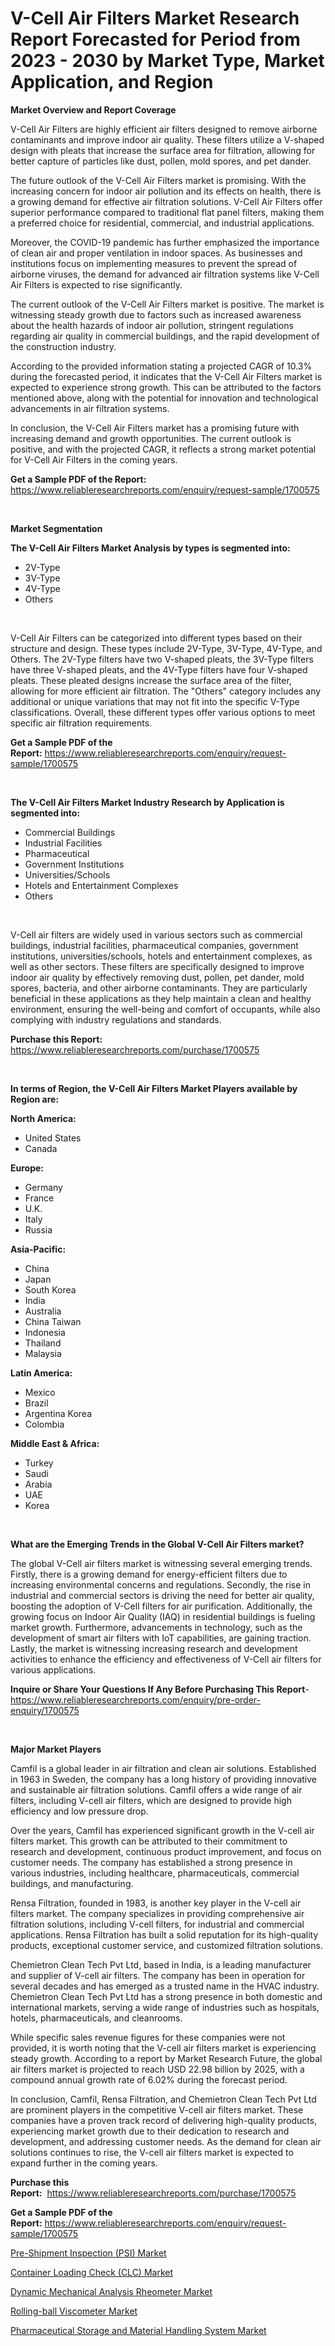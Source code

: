 <p><h1>V-Cell Air Filters Market Research Report Forecasted for Period from 2023 -  2030 by Market Type, Market Application, and Region</h1></p><p><strong>Market Overview and Report Coverage</strong></p>
<p><p>V-Cell Air Filters are highly efficient air filters designed to remove airborne contaminants and improve indoor air quality. These filters utilize a V-shaped design with pleats that increase the surface area for filtration, allowing for better capture of particles like dust, pollen, mold spores, and pet dander.</p><p>The future outlook of the V-Cell Air Filters market is promising. With the increasing concern for indoor air pollution and its effects on health, there is a growing demand for effective air filtration solutions. V-Cell Air Filters offer superior performance compared to traditional flat panel filters, making them a preferred choice for residential, commercial, and industrial applications.</p><p>Moreover, the COVID-19 pandemic has further emphasized the importance of clean air and proper ventilation in indoor spaces. As businesses and institutions focus on implementing measures to prevent the spread of airborne viruses, the demand for advanced air filtration systems like V-Cell Air Filters is expected to rise significantly.</p><p>The current outlook of the V-Cell Air Filters market is positive. The market is witnessing steady growth due to factors such as increased awareness about the health hazards of indoor air pollution, stringent regulations regarding air quality in commercial buildings, and the rapid development of the construction industry.</p><p>According to the provided information stating a projected CAGR of 10.3% during the forecasted period, it indicates that the V-Cell Air Filters market is expected to experience strong growth. This can be attributed to the factors mentioned above, along with the potential for innovation and technological advancements in air filtration systems.</p><p>In conclusion, the V-Cell Air Filters market has a promising future with increasing demand and growth opportunities. The current outlook is positive, and with the projected CAGR, it reflects a strong market potential for V-Cell Air Filters in the coming years.</p></p>
<p><strong>Get a Sample PDF of the Report:</strong> <a href="https://www.reliableresearchreports.com/enquiry/request-sample/1700575">https://www.reliableresearchreports.com/enquiry/request-sample/1700575</a></p>
<p>&nbsp;</p>
<p><strong>Market Segmentation</strong></p>
<p><strong>The V-Cell Air Filters Market Analysis by types is segmented into:</strong></p>
<p><ul><li>2V-Type</li><li>3V-Type</li><li>4V-Type</li><li>Others</li></ul></p>
<p>&nbsp;</p>
<p><p>V-Cell Air Filters can be categorized into different types based on their structure and design. These types include 2V-Type, 3V-Type, 4V-Type, and Others. The 2V-Type filters have two V-shaped pleats, the 3V-Type filters have three V-shaped pleats, and the 4V-Type filters have four V-shaped pleats. These pleated designs increase the surface area of the filter, allowing for more efficient air filtration. The "Others" category includes any additional or unique variations that may not fit into the specific V-Type classifications. Overall, these different types offer various options to meet specific air filtration requirements.</p></p>
<p><strong>Get a Sample PDF of the Report:</strong>&nbsp;<a href="https://www.reliableresearchreports.com/enquiry/request-sample/1700575">https://www.reliableresearchreports.com/enquiry/request-sample/1700575</a></p>
<p>&nbsp;</p>
<p><strong>The V-Cell Air Filters Market Industry Research by Application is segmented into:</strong></p>
<p><ul><li>Commercial Buildings</li><li>Industrial Facilities</li><li>Pharmaceutical</li><li>Government Institutions</li><li>Universities/Schools</li><li>Hotels and Entertainment Complexes</li><li>Others</li></ul></p>
<p>&nbsp;</p>
<p><p>V-Cell air filters are widely used in various sectors such as commercial buildings, industrial facilities, pharmaceutical companies, government institutions, universities/schools, hotels and entertainment complexes, as well as other sectors. These filters are specifically designed to improve indoor air quality by effectively removing dust, pollen, pet dander, mold spores, bacteria, and other airborne contaminants. They are particularly beneficial in these applications as they help maintain a clean and healthy environment, ensuring the well-being and comfort of occupants, while also complying with industry regulations and standards.</p></p>
<p><strong>Purchase this Report:</strong>&nbsp; <a href="https://www.reliableresearchreports.com/purchase/1700575">https://www.reliableresearchreports.com/purchase/1700575</a></p>
<p>&nbsp;</p>
<p><strong>In terms of Region, the V-Cell Air Filters Market Players available by Region are:</strong></p>
<p>
    <p> <strong> North America: </strong>
        <ul>
            <li>United States</li>
            <li>Canada</li>
        </ul>
        </p> 
    <p> <strong> Europe: </strong>
        <ul>
            <li>Germany</li>
            <li>France</li>
            <li>U.K.</li>
            <li>Italy</li>
            <li>Russia</li>
        </ul>
        </p> 
    <p> <strong> Asia-Pacific: </strong>
        <ul>
            <li>China</li>
            <li>Japan</li>
            <li>South Korea</li>
            <li>India</li>
            <li>Australia</li>
            <li>China Taiwan</li>
            <li>Indonesia</li>
            <li>Thailand</li>
            <li>Malaysia</li>
        </ul>
        </p> 
    <p> <strong> Latin America: </strong>
        <ul>
            <li>Mexico</li>
            <li>Brazil</li>
            <li>Argentina Korea</li>
            <li>Colombia</li>
        </ul>
        </p> 
    <p> <strong> Middle East & Africa: </strong>
        <ul>
            <li>Turkey</li>
            <li>Saudi</li>
            <li>Arabia</li>
            <li>UAE</li>
            <li>Korea</li>
        </ul>
    </p>
    </p>
<p>&nbsp;</p>
<p><strong>What are the Emerging Trends in the Global V-Cell Air Filters market?</strong></p>
<p><p>The global V-Cell air filters market is witnessing several emerging trends. Firstly, there is a growing demand for energy-efficient filters due to increasing environmental concerns and regulations. Secondly, the rise in industrial and commercial sectors is driving the need for better air quality, boosting the adoption of V-Cell filters for air purification. Additionally, the growing focus on Indoor Air Quality (IAQ) in residential buildings is fueling market growth. Furthermore, advancements in technology, such as the development of smart air filters with IoT capabilities, are gaining traction. Lastly, the market is witnessing increasing research and development activities to enhance the efficiency and effectiveness of V-Cell air filters for various applications.</p></p>
<p><strong>Inquire or Share Your Questions If Any Before Purchasing This Report</strong>- <a href="https://www.reliableresearchreports.com/enquiry/pre-order-enquiry/1700575">https://www.reliableresearchreports.com/enquiry/pre-order-enquiry/1700575</a></p>
<p>&nbsp;</p>
<p><strong>Major Market Players</strong></p>
<p><p>Camfil is a global leader in air filtration and clean air solutions. Established in 1963 in Sweden, the company has a long history of providing innovative and sustainable air filtration solutions. Camfil offers a wide range of air filters, including V-cell air filters, which are designed to provide high efficiency and low pressure drop.</p><p>Over the years, Camfil has experienced significant growth in the V-cell air filters market. This growth can be attributed to their commitment to research and development, continuous product improvement, and focus on customer needs. The company has established a strong presence in various industries, including healthcare, pharmaceuticals, commercial buildings, and manufacturing.</p><p>Rensa Filtration, founded in 1983, is another key player in the V-cell air filters market. The company specializes in providing comprehensive air filtration solutions, including V-cell filters, for industrial and commercial applications. Rensa Filtration has built a solid reputation for its high-quality products, exceptional customer service, and customized filtration solutions.</p><p>Chemietron Clean Tech Pvt Ltd, based in India, is a leading manufacturer and supplier of V-cell air filters. The company has been in operation for several decades and has emerged as a trusted name in the HVAC industry. Chemietron Clean Tech Pvt Ltd has a strong presence in both domestic and international markets, serving a wide range of industries such as hospitals, hotels, pharmaceuticals, and cleanrooms.</p><p>While specific sales revenue figures for these companies were not provided, it is worth noting that the V-cell air filters market is experiencing steady growth. According to a report by Market Research Future, the global air filters market is projected to reach USD 22.98 billion by 2025, with a compound annual growth rate of 6.02% during the forecast period.</p><p>In conclusion, Camfil, Rensa Filtration, and Chemietron Clean Tech Pvt Ltd are prominent players in the competitive V-cell air filters market. These companies have a proven track record of delivering high-quality products, experiencing market growth due to their dedication to research and development, and addressing customer needs. As the demand for clean air solutions continues to rise, the V-cell air filters market is expected to expand further in the coming years.</p></p>
<p><strong>Purchase this Report:</strong>&nbsp;&nbsp;<a href="https://www.reliableresearchreports.com/purchase/1700575">https://www.reliableresearchreports.com/purchase/1700575</a></p>
<p></p>
<p><strong>Get a Sample PDF of the Report:</strong>&nbsp;<a href="https://www.reliableresearchreports.com/enquiry/request-sample/1700575">https://www.reliableresearchreports.com/enquiry/request-sample/1700575</a></p>
<p><p><a href="https://medium.com/@birdielynch645/pre-shipment-inspection-psi-market-size-and-market-trends-complete-industry-overview-2023-to-5a3a9bb6b8d5">Pre-Shipment Inspection (PSI) Market</a></p><p><a href="https://medium.com/@royalhoeger626/container-loading-check-clc-market-size-and-market-trends-complete-industry-overview-2023-to-ec13eeee5724">Container Loading Check (CLC) Market</a></p><p><a href="https://www.linkedin.com/pulse/decoding-dynamic-mechanical-analysis-rheometer-market/">Dynamic Mechanical Analysis Rheometer Market</a></p><p><a href="https://www.linkedin.com/pulse/rolling-ball-viscometer-market-size-2023-2030-global/">Rolling-ball Viscometer Market</a></p><p><a href="https://www.linkedin.com/pulse/pharmaceutical-storage-material-handling-system-market-m40ve/">Pharmaceutical Storage and Material Handling System Market</a></p></p>